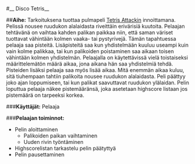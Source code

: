#__ Disco Tetris__

##__Aihe:__ 
 Tarkoituksena tuottaa pulmapeli [Tetris Attackin](http://www.geek-pride.co.uk/wp-content/uploads/2014/03/tetris-attack-04.png) innoittamana. 
Pelissä nousee ruudukon alalaidasta riveittäin erivärisiä kuutoita. Pelaajan tehtävänä on vaihtaa kahden palikan paikkaa niin,
että saman väriset tuottavat vähintään kolmen vaaka- tai pystyrivejä. Tämän tapahtuessa pelaaja saa pisteitä. Lisäpisteitä saa kun yhdistelmään
kuuluu useampi kuin vain kolme palikkaa, tai kun palikoiden poistaminen saa aikaan toisen vähintään kolmen yhdistelmän. 
Pelaajalla on käytettävissä vielä toistaiseksi määrittelemätön määrä aikaa, jona aikana hän saa yhdistelmiä tehdä. Pisteiden lisäksi pelaaja 
saa myös lisää aikaa. Mitä enemmän aikaa kuluu, sitä tiuhempaan tahtiin palikoita nousee ruudukon alalaidasta. Peli päättyy joko ajan 
loppumiseen, tai kun palikat saavuttavat ruudukon ylälaidan. Pelin loputtua pelaaja näkee pistemääränsä, joka asetetaan highscore listaan jos
pistemäärä on tarpeeksi korkea.

###__Käyttäjät:__
 Pelaaja

###__Pelaajan toiminnot:__
* Pelin aloittaminen
  * Palikoiden paikan vaihtaminen
  * Uuden rivin työntäminen
* Highscorelistan tarkastelu pelin päätyttyä
* Pelin pausettaminen



